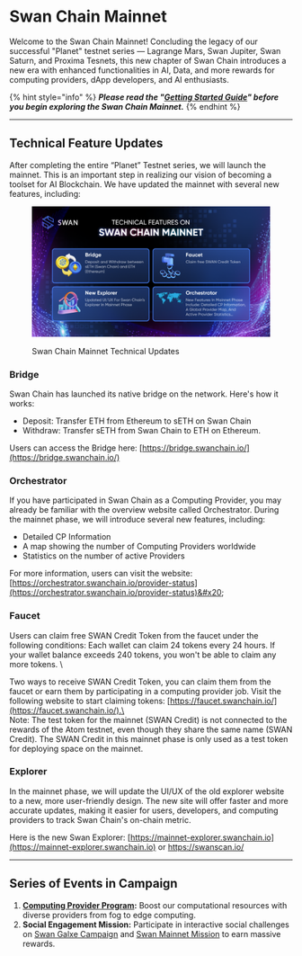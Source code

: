 # Swan Chain Mainnet

Welcome to the Swan Chain Mainnet! Concluding the legacy of our successful "Planet" testnet series — Lagrange Mars, Swan Jupiter, Swan Saturn, and Proxima Tesnets, this new chapter of Swan Chain introduces a new era with enhanced functionalities in AI, Data, and more rewards for computing providers, dApp developers, and AI enthusiasts.

{% hint style="info" %}
_**Please read the "**_[_**Getting Started Guide**_](getting-started-guide.md)_**" before you begin exploring the Swan Chain Mainnet.**_
{% endhint %}

***

## Technical Feature Updates

After completing the entire “Planet” Testnet series, we will launch the mainnet. This is an important step in realizing our vision of becoming a toolset for AI Blockchain. We have updated the mainnet with several new features, including:

<figure><img src="../../.gitbook/assets/MicrosoftTeams-image (8).png" alt=""><figcaption><p>Swan Chain Mainnet Technical Updates </p></figcaption></figure>

### **Bridge**

Swan Chain has launched its native bridge on the network. Here's how it works:

* Deposit: Transfer ETH from Ethereum to sETH on Swan Chain
* Withdraw: Transfer sETH from Swan Chain to ETH on Ethereum.&#x20;

Users can access the Bridge here: [https://bridge.swanchain.io/](https://bridge.swanchain.io/)

### **Orchestrator**

If you have participated in Swan Chain as a Computing Provider, you may already be familiar with the overview website called Orchestrator. During the mainnet phase, we will introduce several new features, including:

* Detailed CP Information
* A map showing the number of Computing Providers worldwide
* Statistics on the number of active Providers

For more information, users can visit the website: [https://orchestrator.swanchain.io/provider-status](https://orchestrator.swanchain.io/provider-status)&#x20;

### **Faucet**

Users can claim free SWAN Credit Token from the faucet under the following conditions: Each wallet can claim 24 tokens every 24 hours. If your wallet balance exceeds 240 tokens, you won't be able to claim any more tokens. \


Two ways to receive SWAN Credit Token, you can claim them from the faucet or earn them by participating in a computing provider job. Visit the following website to start claiming tokens: [https://faucet.swanchain.io/](https://faucet.swanchain.io/).\
\
Note: The test token for the mainnet (SWAN Credit) is not connected to the rewards of the Atom testnet, even though they share the same name (SWAN Credit). The SWAN Credit in this mainnet phase is only used as a test token for deploying space on the mainnet.

### **Explorer**

In the mainnet phase, we will update the UI/UX of the old explorer website to a new, more user-friendly design. The new site will offer faster and more accurate updates, making it easier for users, developers, and computing providers to track Swan Chain's on-chain metric.&#x20;

Here is the new Swan Explorer: [https://mainnet-explorer.swanchain.io](https://mainnet-explorer.swanchain.io) or [https://swanscan.io/ ](https://swanscan.io/)

***

## Series of Events in Campaign

1. [**Computing Provider Program**](computing-provider-campaign.md)**:** Boost our computational resources with diverse providers from fog to edge computing.&#x20;
2. **Social Engagement Mission:** Participate in interactive social challenges on [Swan Galxe Campaign](galxe-campaign.md) and [Swan Mainnet Mission](swan-chain-mission.md) to earn massive rewards.
